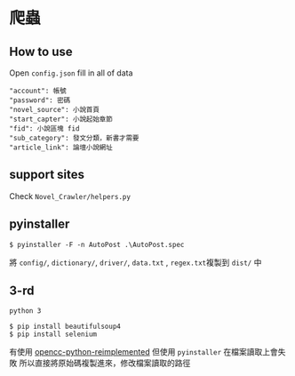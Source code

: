 # 爬蟲

## How to use 
Open `config.json` 
fill in all of data
```
"account": 帳號
"password": 密碼
"novel_source": 小說首頁
"start_capter": 小說起始章節
"fid": 小說區塊 fid
"sub_category": 發文分類，新書才需要
"article_link": 論壇小說網址
```

## support sites 
Check `Novel_Crawler/helpers.py`

## pyinstaller

```
$ pyinstaller -F -n AutoPost .\AutoPost.spec
```

將 `config/`, `dictionary/`, `driver/`, `data.txt` , `regex.txt`複製到 `dist/` 中

## 3-rd

`python 3`

```
$ pip install beautifulsoup4
$ pip install selenium
```

有使用 [opencc-python-reimplemented](https://pypi.org/project/opencc-python-reimplemented/)
但使用 `pyinstaller` 在檔案讀取上會失敗
所以直接將原始碼複製進來，修改檔案讀取的路徑
